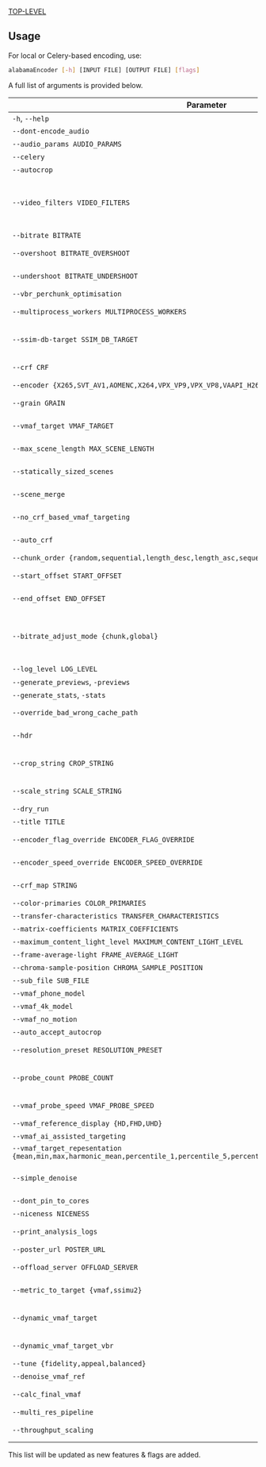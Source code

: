 [TOP-LEVEL](../README.md)

## Usage

For local or Celery-based encoding, use:

```bash
alabamaEncoder [-h] [INPUT FILE] [OUTPUT FILE] [flags]
```

A full list of arguments is provided below.

| Parameter                                                                                                                      | Description                                                                                                                                                                                                                             |
|--------------------------------------------------------------------------------------------------------------------------------|-----------------------------------------------------------------------------------------------------------------------------------------------------------------------------------------------------------------------------------------|
| `-h`, `--help`                                                                                                                 | Show the help message and exit                                                                                                                                                                                                          |
| `--dont-encode_audio`                                                                                                          | Do not mux audio                                                                                                                                                                                                                        |
| `--audio_params AUDIO_PARAMS`                                                                                                  | Audio params                                                                                                                                                                                                                            |
| `--celery`                                                                                                                     | Encode on a Celery cluster, which is at localhost                                                                                                                                                                                       |
| `--autocrop`                                                                                                                   | Automatically crop the video                                                                                                                                                                                                            |
| `--video_filters VIDEO_FILTERS`                                                                                                | Override the crop, put your vf ffmpeg filter there (e.g., `scale=-2:1080:flags=lanczos,zscale=t=linear...`) Make sure ffmpeg on all workers has support for the filters you use                                                         |
| `--bitrate BITRATE`                                                                                                            | Bitrate to use, `auto` for auto bitrate selection                                                                                                                                                                                       |
| `--overshoot BITRATE_OVERSHOOT`                                                                                                | How much the vbr_perchunk_optimisation is allowed to overshoot                                                                                                                                                                          |
| `--undershoot BITRATE_UNDERSHOOT`                                                                                              | How much the vbr_perchunk_optimisation is allowed to undershoot                                                                                                                                                                         |
| `--vbr_perchunk_optimisation`                                                                                                  | Enable automatic bitrate optimisation per chunk                                                                                                                                                                                         |
| `--multiprocess_workers MULTIPROCESS_WORKERS`                                                                                  | Number of workers to use for multiprocessing, if -1 the program will auto-scale                                                                                                                                                         |
| `--ssim-db-target SSIM_DB_TARGET`                                                                                              | What SSIM dB to target when using auto bitrate, not recommended to set manually, otherwise 21.2 is a good starting point                                                                                                                |
| `--crf CRF`                                                                                                                    | What CRF (Constant Rate Factor) to use (must be in range 0..=255)                                                                                                                                                                       |
| `--encoder {X265,SVT_AV1,AOMENC,X264,VPX_VP9,VPX_VP8,VAAPI_H265,VAAPI_H264,RAV1E,NVENC_H264}`                                  | What encoder to use                                                                                                                                                                                                                     |
| `--grain GRAIN`                                                                                                                | Manually give the grainsynth value, 0 to disable, -1 for auto, -2 for auto per scene                                                                                                                                                    |
| `--vmaf_target VMAF_TARGET`                                                                                                    | What VMAF (Video Multi-method Assessment Fusion) to target when using bitrate auto                                                                                                                                                      |
| `--max_scene_length MAX_SCENE_LENGTH`                                                                                          | If a scene is longer than this, it will recursively cut it in the middle until each chunk is within the max                                                                                                                             |
| `--statically_sized_scenes`                                                                                                    | Instead of performing scene detection, do statically sized scenes at about 30 seconds                                                                                                                                                   |
| `--scene_merge`                                                                                                                | Merge scenes until they meet the max scene length                                                                                                                                                                                       |
| `--no_crf_based_vmaf_targeting`                                                                                                | Per chunk, find a CRF that hits the target quality and encode using that                                                                                                                                                                |
| `--auto_crf`                                                                                                                   | Find a CRF that hits the target VMAF, calculate a peak bitrate cap, and encode using that                                                                                                                                               |
| `--chunk_order {random,sequential,length_desc,length_asc,sequential_reverse}`                                                  | Encode chunks in a specific order                                                                                                                                                                                                       |
| `--start_offset START_OFFSET`                                                                                                  | Offset from the beginning of the video (in seconds), useful for cutting intros, etc.                                                                                                                                                    |
| `--end_offset END_OFFSET`                                                                                                      | Offset from the end of the video (in seconds), useful for cutting end credits, outtros, etc.                                                                                                                                            |
| `--bitrate_adjust_mode {chunk,global}`                                                                                         | Do a complexity analysis on each chunk individually and adjust bitrate based on that (can overshoot/undershoot a lot), or do complexity analysis on all chunks ahead of time and budget it to hit the target by normalizing the bitrate |
| `--log_level LOG_LEVEL`                                                                                                        | Set the log level, 0 for silent, 1 for verbose                                                                                                                                                                                          |
| `--generate_previews`, `-previews`                                                                                             | Do not generate previews for the encoded file                                                                                                                                                                                           |
| `--generate_stats`, `-stats`                                                                                                   | Generate stats for the encoded file                                                                                                                                                                                                     |
| `--override_bad_wrong_cache_path`                                                                                              | Override the check for input file path matching in scene cache loading                                                                                                                                                                  |
| `--hdr`                                                                                                                        | Encode in HDR, if not specified and input is HDR, it will automatically tonemap                                                                                                                                                         |
| `--crop_string CROP_STRING`                                                                                                    | Crop string to use (e.g., `1920:1080:0:0`, `3840:1600:0:280`). Obtained using the `cropdetect` ffmpeg filter                                                                                                                            |
| `--scale_string SCALE_STRING`                                                                                                  | Scale string to use (e.g., `1920:1080`, `1280:-2`, `1920:1080:force_original_aspect_ratio=decrease`)                                                                                                                                    |
| `--dry_run`                                                                                                                    | Do not encode, just print what would be done                                                                                                                                                                                            |
| `--title TITLE`                                                                                                                | Title of the video                                                                                                                                                                                                                      |
| `--encoder_flag_override ENCODER_FLAG_OVERRIDE`                                                                                | Override the encoder flags with this string, write all params except paths                                                                                                                                                              |
| `--encoder_speed_override ENCODER_SPEED_OVERRIDE`                                                                              | Override the encoder speed parameter (must be in range 0..=10)                                                                                                                                                                          |
| `--crf_map STRING`                                                                                                             | Map of CRF <-> chunk index, for debugging purposes only                                                                                                                                                                                 |
| `--color-primaries COLOR_PRIMARIES`                                                                                            | Color primaries                                                                                                                                                                                                                         |
| `--transfer-characteristics TRANSFER_CHARACTERISTICS`                                                                          | Transfer characteristics                                                                                                                                                                                                                |
| `--matrix-coefficients MATRIX_COEFFICIENTS`                                                                                    | Matrix coefficients                                                                                                                                                                                                                     |
| `--maximum_content_light_level MAXIMUM_CONTENT_LIGHT_LEVEL`                                                                    | Maximum content light level                                                                                                                                                                                                             |
| `--frame-average-light FRAME_AVERAGE_LIGHT`                                                                                    | Maximum frame average light level                                                                                                                                                                                                       |
| `--chroma-sample-position CHROMA_SAMPLE_POSITION`                                                                              | Chroma sample position                                                                                                                                                                                                                  |
| `--sub_file SUB_FILE`                                                                                                          | Subtitles file (e.g., .srt or .vvt)                                                                                                                                                                                                     |
| `--vmaf_phone_model`                                                                                                           | Use VMAF phone model for auto CRF tuning                                                                                                                                                                                                |
| `--vmaf_4k_model`                                                                                                              | Use VMAF 4K model for auto CRF tuning                                                                                                                                                                                                   |
| `--vmaf_no_motion`                                                                                                             | Use VMAF no motion model for auto CRF tuning                                                                                                                                                                                            |
| `--auto_accept_autocrop`                                                                                                       | Automatically accept autocrop                                                                                                                                                                                                           |
| `--resolution_preset RESOLUTION_PRESET`                                                                                        | Preset for the scale filter, possible choices are 4K, 1440p, 1080p, 768p, 720p, 540p, 480p, 360p                                                                                                                                        |
| `--probe_count PROBE_COUNT`                                                                                                    | Max number of probes for metric targeting, higher is more accurate but slower (must be in range 1..=10)                                                                                                                                 |
| `--vmaf_probe_speed VMAF_PROBE_SPEED`                                                                                          | Override the speed for target VMAF probes (must be in range 0..=10)                                                                                                                                                                     |
| `--vmaf_reference_display {HD,FHD,UHD}`                                                                                        | HD, FHD, or UHD                                                                                                                                                                                                                         |
| `--vmaf_ai_assisted_targeting`                                                                                                 | Use VMAF AI-assisted targeting                                                                                                                                                                                                          |
| `--vmaf_target_repesentation {mean,min,max,harmonic_mean,percentile_1,percentile_5,percentile_10,percentile_25,percentile_50}` | VMAF target representation, default is mean                                                                                                                                                                                             |
| `--simple_denoise`                                                                                                             | Use atadenoise on input, useful for x26 encoding with very noisy inputs and target VMAF, to be automated in the future                                                                                                                  |
| `--dont_pin_to_cores`                                                                                                          | Do not pin each chunk to a core                                                                                                                                                                                                         |
| `--niceness NICENESS`                                                                                                          | Nice the encoder process                                                                                                                                                                                                                |
| `--print_analysis_logs`                                                                                                        | Print content analysis logs into the console, like what CRF did VMAF target pick, etc.                                                                                                                                                  |
| `--poster_url POSTER_URL`                                                                                                      | URL of poster for website updates                                                                                                                                                                                                       |
| `--offload_server OFFLOAD_SERVER`                                                                                              | If filled with a server address, will try to send a serialized job to that server                                                                                                                                                       |
| `--metric_to_target {vmaf,ssimu2}`                                                                                             | Uses all the VMAF target logic but a different metric                                                                                                                                                                                   |
| `--dynamic_vmaf_target`                                                                                                        | Target VMAF and weight it against the bitrate, useful for lossy sources that trick VMAF into low scores                                                                                                                                 |
| `--dynamic_vmaf_target_vbr`                                                                                                    | VMAF targeting but instead of tuning CRF, it tunes the bitrate and uses variable bitrate encoding                                                                                                                                       |
| `--tune {fidelity,appeal,balanced}`                                                                                            | Tune the encoder setting for a specific use case                                                                                                                                                                                        |
| `--denoise_vmaf_ref`                                                                                                           | Denoise the VMAF reference                                                                                                                                                                                                              |
| `--calc_final_vmaf`                                                                                                            | Calculate final VMAF of a chunk and save it in chunks.log                                                                                                                                                                               |
| `--multi_res_pipeline`                                                                                                         | Create an optimized multi-bitrate tier stream                                                                                                                                                                                           |
| `--throughput_scaling`                                                                                                         | Scale the multi-process workers based on throughput                                                                                                                                                                                     |

This list will be updated as new features & flags are added.
